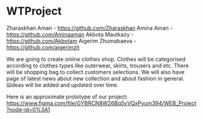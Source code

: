# WTProject
Zharaskhan Aman - https://github.com/Zharaskhan
Amina Aman - https://github.com/Aminaaman
Akbota Mautkazy - https://github.com/Akbotam
Aigerim Zhumabaeva - https://github.com/aigerimzh

We are going to create online clothes shop. Clothes will be categorised according to clothes types like outerwear, skirts, trousers and etc. There will be shopping bag to collect customers selections. We will also have page of latest news about new collection and about fashion in general. Шdeas will be added and updated over time.

Here is an approximate prototype of our project: https://www.figma.com/file/GYBRCN8W26Bq5vVQxPyum394/WEB_Project?node-id=0%3A1
